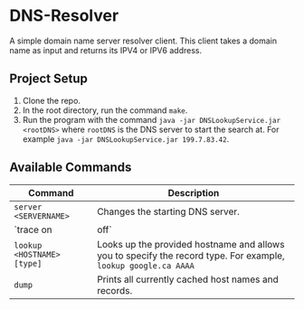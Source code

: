 # DNS-Resolver

A simple domain name server resolver client. This client takes a domain name as input 
and returns its IPV4 or IPV6 address.

## Project Setup

1. Clone the repo.
2. In the root directory, run the command `make`.
3. Run the program with the command `java -jar DNSLookupService.jar <rootDNS>` where `rootDNS` is the DNS server to start the search at. For example `java -jar DNSLookupService.jar 199.7.83.42`.


## Available Commands

| Command | Description |
| --- | --- |
| `server <SERVERNAME>` | Changes the starting DNS server. |
| `trace on | off` | Toggles verbose tracing. |
| `lookup <HOSTNAME> [type]` | Looks up the provided hostname and allows you to specify the record type. For example, `lookup google.ca AAAA` |
| `dump` | Prints all currently cached host names and records.|
